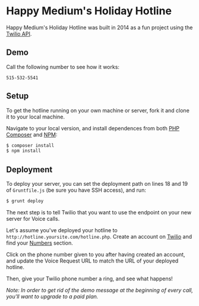 Happy Medium's Holiday Hotline
===============

Happy Medium's Holiday Hotline was built in 2014 as a fun project using the [Twilio API](https://www.twilio.com/docs/api).

## Demo

Call the following number to see how it works:

```
515-532-5541
```

## Setup

To get the hotline running on your own machine or server, fork it and clone it to your local machine.

Navigate to your local version, and install dependences from both [PHP Composer](http://getcomposer.org/)
and [NPM](http://npmjs.org):

```sh
$ composer install
$ npm install
```

## Deployment

To deploy your server, you can set the deployment path on lines 18 and 19 of `Gruntfile.js` (be sure you have SSH access), and run:

```sh
$ grunt deploy
```

The next step is to tell Twilio that you want to use the endpoint on your new server for Voice calls.

Let's assume you've deployed your hotline to `http://hotline.yoursite.com/hotline.php`. Create an account on [Twilio](http://twilio.com) and find your [Numbers](https://www.twilio.com/user/account/phone-numbers/incoming) section.

Click on the phone number given to you after having created an account, and update the Voice Request URL to match the URL of your deployed hotline.

Then, give your Twilio phone number a ring, and see what happens!

_Note: In order to get rid of the demo message at the beginning of every call, you'll want to upgrade to a paid plan._